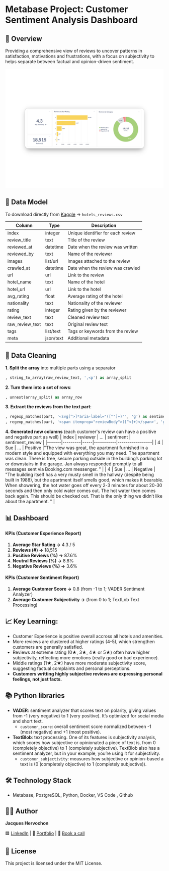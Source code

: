 # Metabase Project: Customer Sentiment Analysis Dashboard

## 📖 Overview
Providing a comprehensive view of reviews to uncover patterns in satisfaction, motivations and frustrations, with a focus on subjectivity to helps separate between factual and opinion-driven sentiment.

![Customer Experience Dashboard](screenshots/dash_cust_exp.png)

## 📁 Data Model

To download directly from [Kaggle](https://www.kaggle.com/datasets/thedevastator/booking-com-hotel-reviews/data) → `hotels_reviews.csv` 

| Column            | Type        | Description                          |
|------------------|------------|--------------------------------------|
| index             | integer    | Unique identifier for each review    |
| review_title      | text       | Title of the review                  |
| reviewed_at       | datetime   | Date when the review was written     |
| reviewed_by       | text       | Name of the reviewer                 |
| images            | list/url   | Images attached to the review        |
| crawled_at        | datetime   | Date when the review was crawled     |
| url               | url        | Link to the review                   |
| hotel_name        | text       | Name of the hotel                     |
| hotel_url         | url        | Link to the hotel                     |
| avg_rating        | float      | Average rating of the hotel          |
| nationality       | text       | Nationality of the reviewer          |
| rating            | integer    | Rating given by the reviewer         |
| review_text       | text       | Cleaned review text                  |
| raw_review_text   | text       | Original review text                  |
| tags              | list/text  | Tags or keywords from the review     |
| meta              | json/text  | Additional metadata                   |


## 🧹 Data Cleaning

**1. Split the array** into multiple parts using a separator
```sql
, string_to_array(raw_review_text, ',<p') as array_split
```

**2. Turn them into a set of rows**:
```sql
, unnest(array_split) as array_row
```
**3. Extract the reviews from the text part**:
```sql
, regexp_matches(part, '<svg[^>]*aria-label="([^"]+)"', 'g') as sentiment
, regexp_matches(part, '<span itemprop="reviewBody">([^<]+)</span>', 'g') AS sentiment_review
```

**4. Generated new columns** (each customer's review can have a positive and negative part as well)
| index | reviewer | ... | sentiment | sentiment_review |
|-------|---------|-----|-----------|-----------------|
| 4     | Sue   | ... | Positive  |"The view was great, the apartment furnished in a modern style and equipped with everything you may need. The apartment was clean. There is free, secure parking outside in the building’s parking lot or downstairs in the garage. Jan always responded promptly to all messages sent via Booking.com messenger.  " |
| 4     | Sue     | ... | Negative   | "The building itself has a very musty smell in the hallway (despite being built in 1988), but the apartment itself smells good, which makes it bearable. When showering, the hot water goes off every 2-3 minutes for about 20-30 seconds and then only cold water comes out. The hot water then comes back again. This should be checked out. That is the only thing we didn’t like about the apartment. " | 


## 📊 Dashboard 

#### KPIs (Customer Experience Report)
1. **Average Star Rating →** 4.3 / 5
2. **Reviews (#) →** 18,515
3. **Positive Reviews (%) →** 87.6%
4. **Neutral Reviews (%) →** 8.8%
5. **Negative Reviews (%) →** 3.6%

#### KPIs (Customer Sentiment Report)
1. **Average Customer Score →** 0.8 (from -1 to 1; VADER Sentiment Analyzer)
2. **Average Customer Subjectivity →** (from 0 to 1; TextLob Text Processing) 

## 📈 Key Learning:

- Customer Experience is positive overall accross all hotels and amenities.
- More reviews are clustered at higher ratings (4-5), which strengthen customers are generally satisfied.
- Reviews at extreme rating (0★, 3★, 4★ or 5★) often have higher subjectivity, reflecting more emotions (really good or bad experience).
- Middle ratings (1★, 2★) have more moderate subjectivity score, suggesting factual complaints and personal perceptions.
- **Customers writting highly subjective reviews are expressing personal feelings, not just facts.**

## 📚 Python libraries 
- **VADER**: sentiment analyzer that scores text on polarity, giving values from -1 (very negative) to 1 (very positive). It’s optimized for social media and short text.
  - `customer_score`: overall sentiment score normalized between -1 (most negative) and +1 (most positive).
- **TextBlob**: text processing. One of its features is subjectivity analysis, which scores how subjective or opinionated a piece of text is, from 0 (completely objective) to 1 (completely subjective). TextBlob also has a sentiment analyzer, but in your example, you’re using it for subjectivity.
  - `customer_subjectivity`: measures how subjective or opinion-based a text is (0 (completely objective) to 1 (completely subjective)).

## 🛠️ Technology Stack
- Metabase, PostgreSQL, Python, Docker, VS Code , Github

## 👨‍💻 Author
**Jacques Hervochon** 

🟦 [LinkedIn](https://www.linkedin.com/in/jacques-hervochon-27448898) |
🔗 [Portfolio](https://jacqueshervochon.carrd.co/#) |
📆 [Book a call](https://calendly.com/jacqueshervochon/30min)

## 📄 License 
This project is licensed under the MIT License.


